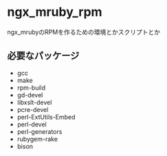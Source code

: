 # ngx_mruby_rpm
ngx_mrubyのRPMを作るための環境とかスクリプトとか

## 必要なパッケージ

- gcc
- make
- rpm-build
- gd-devel
- libxslt-devel
- pcre-devel
- perl-ExtUtils-Embed
- perl-devel
- perl-generators
- rubygem-rake
- bison
